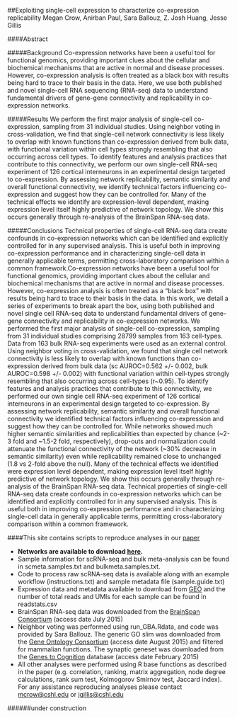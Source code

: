 ##Exploiting single-cell expression to characterize co-expression replicability
Megan Crow, Anirban Paul, Sara Ballouz, Z. Josh Huang, Jesse Gillis

####Abstract

#####Background
Co-expression networks have been a useful tool for functional genomics, providing important clues about the cellular and biochemical mechanisms that are active in normal and disease processes. However, co-expression analysis is often treated as a black box with results being hard to trace to their basis in the data. Here, we use both published and novel single-cell RNA sequencing (RNA-seq) data to understand fundamental drivers of gene-gene connectivity and replicability in co-expression networks.

#####Results
We perform the first major analysis of single-cell co-expression, sampling from 31 individual studies. Using neighbor voting in cross-validation, we find that single-cell network connectivity is less likely to overlap with known functions than co-expression derived from bulk data, with functional variation within cell types strongly resembling that also occurring across cell types. To identify features and analysis practices that contribute to this connectivity, we perform our own single-cell RNA-seq experiment of 126 cortical interneurons in an experimental design targeted to co-expression. By assessing network replicability, semantic similarity and overall functional connectivity, we identify technical factors influencing co-expression and suggest how they can be controlled for. Many of the technical effects we identify are expression-level dependent, making expression level itself highly predictive of network topology. We show this occurs generally through re-analysis of the BrainSpan RNA-seq data.

#####Conclusions
Technical properties of single-cell RNA-seq data create confounds in co-expression networks which can be identified and explicitly controlled for in any supervised analysis. This is useful both in improving co-expression performance and in characterizing single-cell data in generally applicable terms, permitting cross-laboratory comparison within a common framework.Co-expression networks have been a useful tool for functional genomics, providing important clues about the cellular and biochemical mechanisms that are active in normal and disease processes. However, co-expression analysis is often treated as a “black box” with results being hard to trace to their basis in the data. In this work, we detail a series of experiments to break apart the box, using both published and novel single cell RNA-seq data to understand fundamental drivers of gene-gene connectivity and replicability in co-expression networks. We performed the first major analysis of single-cell co-expression, sampling from 31 individual studies comprising 28799 samples from 163 cell-types. Data from 163 bulk RNA-seq experiments were used as an external control. Using neighbor voting in cross-validation, we found that single cell network connectivity is less likely to overlap with known functions than co-expression derived from bulk data (sc AUROC=0.562 +/- 0.002, bulk AUROC=0.598 +/- 0.002) with functional variation within cell-types strongly resembling that also occurring across cell-types (r~0.95). To identify features and analysis practices that contribute to this connectivity, we performed our own single cell RNA-seq experiment of 126 cortical interneurons in an experimental design targeted to co-expression. By assessing network replicability, semantic similarity and overall functional connectivity we identified technical factors influencing co-expression and suggest how they can be controlled for. While networks showed much higher semantic similarities and replicabilities than expected by chance (~2-3 fold and ~1.5-2 fold, respectively), drop-outs and normalization could attenuate the functional connectivity of the network (~30% decrease in semantic similarity) even while replicability remained close to unchanged (1.8 vs 2-fold above the null).  Many of the technical effects we identified were expression level dependent, making expression level itself highly predictive of network topology. We show this occurs generally through re-analysis of the BrainSpan RNA-seq data. Technical properties of single-cell RNA-seq data create confounds in co-expression networks which can be identified and explicitly controlled for in any supervised analysis. This is useful both in improving co-expression performance and in characterizing single-cell data in generally applicable terms, permitting cross-laboratory comparison within a common framework. 

####This site contains scripts to reproduce analyses in our [paper](http://genomebiology.biomedcentral.com/articles/10.1186/s13059-016-0964-6)
* **Networks are available to download [here](https://www.dropbox.com/sh/msn7c1nxo6equb7/AADk1xQStDm7N1FUtlvcoDMpa?dl=0).**
* Sample information for scRNA-seq and bulk meta-analysis can be found in scmeta.samples.txt and bulkmeta.samples.txt. 
* Code to process raw scRNA-seq data is available along with an example workflow (instructions.txt) and sample metadata file (sample.guide.txt)
* Expression data and metadata available to download from [GEO](http://www.ncbi.nlm.nih.gov/geo/query/acc.cgi?acc=gse75049) and the number of total reads and UMIs for each sample can be found in readstats.csv
* BrainSpan RNA-seq data was downloaded from the [BrainSpan Consortium](http://www.brainspan.org/api/v2/well_known_file_download/267666525) (access date July 2015)
* Neighbor voting was performed using run_GBA.Rdata, and code was provided by Sara Ballouz. The generic GO slim was downloaded from the [Gene Ontology Consortium](http://geneontology.org/page/go-slim-and-subset-guide) (access date August 2015) and filtered for mammalian functions. The synaptic geneset was downloaded from the [Genes to Cognition](https://www.genes2cognition.org/db/GeneList/L0000000) database (access date February 2015)
* All other analyses were performed using R base functions as described in the paper (e.g. correlation, ranking, matrix aggregation, node degree calculations, rank sum test, Kolmogorov Smirnov test, Jaccard index). For any assistance reproducing analyses please contact mcrow@cshl.edu or jgillis@cshl.edu

######under construction

